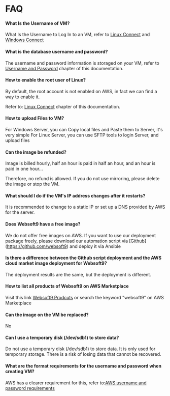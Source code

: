 # FAQ

#### What Is the Username of VM?

What Is the Username to Log In to an VM, refer to [Linux Connect](/server-login.md) and [Windows Connect](/server-loginwin.md)

#### What is the database username and password?

The username and password information is storaged on your VM, refer to [Username and Password](/stack-accounts.md) chapter     of this documentation.

#### How to enable the root user of Linux?

By default, the root account is not enabled on AWS, in fact we can find a way to enable it.

Refer to: [Linux Connect](/server-login.md) chapter of this documentation.

#### How to upload Files to VM?

For Windows Server, you can Copy local files and Paste them to Server, it's very simple
For Linux Server, you can use SFTP tools to login Server, and upload files

#### Can the image be refunded?

Image is billed hourly, half an hour is paid in half an hour, and an hour is paid in one hour...

Therefore, no refund is allowed. If you do not use mirroring, please delete the image or stop the VM.

#### What should I do if the VM's IP address changes after it restarts?

It is recommended to change to a static IP or set up a DNS provided by AWS for the server.

#### Does Websoft9 have a free image?

We do not offer free images on AWS. If you want to use our deployment package freely, please download our automation script via [Github] (https://github.com/websoft9) and deploy it via Ansible

#### Is there a difference between the Github script deployment and the AWS cloud market image deployment for Websoft9?

The deployment results are the same, but the deployment is different.

#### How to list all products of Websoft9 on AWS Marketplace

Visit this link  [Websoft9 Prodcuts](https://AWSmarketplace.microsoft.com/en-us/marketplace/apps?page=1&search=websoft9)  or search the keyword "websoft9" on AWS Marketplace

#### Can the image on the VM be replaced?

No

#### Can I use a temporary disk (/dev/sdb1) to store data?

Do not use a temporary disk (/dev/sdb1) to store data. It is only used for temporary storage. There is a risk of losing data that cannot be recovered.

#### What are the format requirements for the username and password when creating VM?

AWS has a clearer requirement for this, refer to:[AWS username and password requirements](https://docs.microsoft.com/en-us/AWS/virtual-machines/linux/faq#what-are-the-username-requirements-when-creating-a-vm)